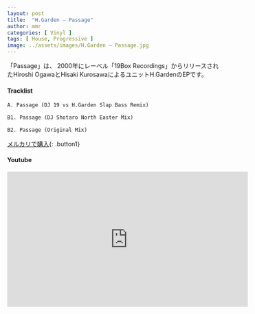 ```yaml
---
layout: post
title:  "H.Garden – Passage"
author: mmr
categories: [ Vinyl ]
tags: [ House, Progressive ]
image: ../assets/images/H.Garden – Passage.jpg
---
```


「Passage」は、
2000年にレーベル「19Box Recordings」からリリースされたHiroshi OgawaとHisaki KurosawaによるユニットH.GardenのEPです。

#### Tracklist
```md
A. Passage (DJ 19 vs H.Garden Slap Bass Remix)

B1. Passage (DJ Shotaro North Easter Mix)

B2. Passage (Original Mix)
```

[メルカリで購入](https://jp.mercari.com/item/m99468643038?afid=6142608987){: .button1}

#### Youtube
<iframe width="560" height="315" src="https://www.youtube.com/embed/cMS65371IRw?si=6gOEC81AS07mNB8c" title="YouTube video player" frameborder="0" allow="accelerometer; autoplay; clipboard-write; encrypted-media; gyroscope; picture-in-picture; web-share" referrerpolicy="strict-origin-when-cross-origin" allowfullscreen></iframe>